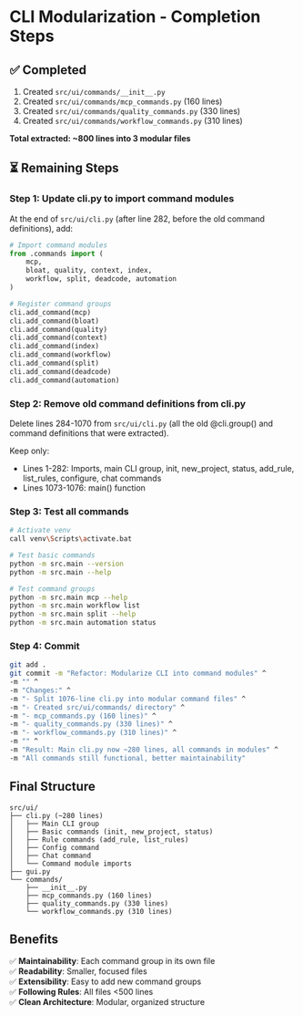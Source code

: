 # CLI Modularization - Completion Steps

## ✅ Completed

1. Created `src/ui/commands/__init__.py`
2. Created `src/ui/commands/mcp_commands.py` (160 lines)
3. Created `src/ui/commands/quality_commands.py` (330 lines)
4. Created `src/ui/commands/workflow_commands.py` (310 lines)

**Total extracted: ~800 lines into 3 modular files**

## ⏳ Remaining Steps

### Step 1: Update cli.py to import command modules

At the end of `src/ui/cli.py` (after line 282, before the old command definitions), add:

```python
# Import command modules
from .commands import (
    mcp,
    bloat, quality, context, index,
    workflow, split, deadcode, automation
)

# Register command groups
cli.add_command(mcp)
cli.add_command(bloat)
cli.add_command(quality)
cli.add_command(context)
cli.add_command(index)
cli.add_command(workflow)
cli.add_command(split)
cli.add_command(deadcode)
cli.add_command(automation)
```

### Step 2: Remove old command definitions from cli.py

Delete lines 284-1070 from `src/ui/cli.py` (all the old @cli.group() and command definitions that were extracted).

Keep only:
- Lines 1-282: Imports, main CLI group, init, new_project, status, add_rule, list_rules, configure, chat commands
- Lines 1073-1076: main() function

### Step 3: Test all commands

```bash
# Activate venv
call venv\Scripts\activate.bat

# Test basic commands
python -m src.main --version
python -m src.main --help

# Test command groups
python -m src.main mcp --help
python -m src.main workflow list
python -m src.main split --help
python -m src.main automation status
```

### Step 4: Commit

```bash
git add .
git commit -m "Refactor: Modularize CLI into command modules" ^
-m "" ^
-m "Changes:" ^
-m "- Split 1076-line cli.py into modular command files" ^
-m "- Created src/ui/commands/ directory" ^
-m "- mcp_commands.py (160 lines)" ^
-m "- quality_commands.py (330 lines)" ^
-m "- workflow_commands.py (310 lines)" ^
-m "" ^
-m "Result: Main cli.py now ~280 lines, all commands in modules" ^
-m "All commands still functional, better maintainability"
```

## Final Structure

```
src/ui/
├── cli.py (~280 lines)
│   ├── Main CLI group
│   ├── Basic commands (init, new_project, status)
│   ├── Rule commands (add_rule, list_rules)
│   ├── Config command
│   ├── Chat command
│   └── Command module imports
├── gui.py
└── commands/
    ├── __init__.py
    ├── mcp_commands.py (160 lines)
    ├── quality_commands.py (330 lines)
    └── workflow_commands.py (310 lines)
```

## Benefits

✅ **Maintainability**: Each command group in its own file  
✅ **Readability**: Smaller, focused files  
✅ **Extensibility**: Easy to add new command groups  
✅ **Following Rules**: All files <500 lines  
✅ **Clean Architecture**: Modular, organized structure

